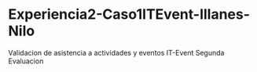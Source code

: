 # Experiencia2-Caso1ITEvent-Illanes-Nilo
Validacion de asistencia a actividades y eventos IT-Event Segunda Evaluacion
